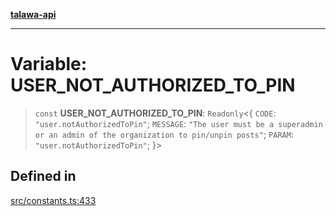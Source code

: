 [**talawa-api**](../../README.md)

***

# Variable: USER\_NOT\_AUTHORIZED\_TO\_PIN

> `const` **USER\_NOT\_AUTHORIZED\_TO\_PIN**: `Readonly`\<\{ `CODE`: `"user.notAuthorizedToPin"`; `MESSAGE`: `"The user must be a superadmin or an admin of the organization to pin/unpin posts"`; `PARAM`: `"user.notAuthorizedToPin"`; \}\>

## Defined in

[src/constants.ts:433](https://github.com/Suyash878/talawa-api/blob/e4413cec641a837926071678fed3c7f67234e31e/src/constants.ts#L433)
